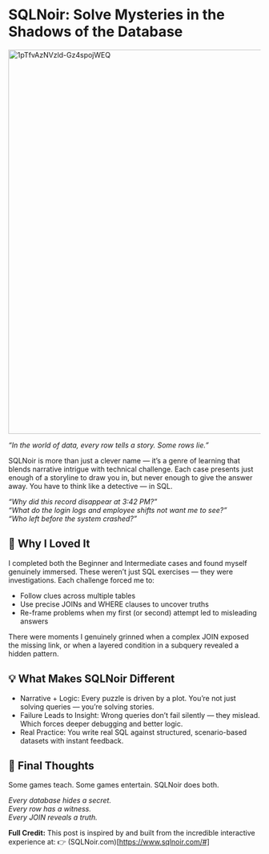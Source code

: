 # SQLNoir: Solve Mysteries in the Shadows of the Database

<img width="1376" height="768" alt="1pTfvAzNVzld-Gz4spojWEQ" src="https://github.com/user-attachments/assets/4df8b6a4-b23a-4605-a294-383bd228b183" />

_“In the world of data, every row tells a story. Some rows lie.”_

SQLNoir is more than just a clever name — it’s a genre of learning that blends narrative intrigue with technical challenge. Each case presents just enough of a storyline to draw you in, but never enough to give the answer away. You have to think like a detective — in SQL.

_“Why did this record disappear at 3:42 PM?”_  
_“What do the login logs and employee shifts not want me to see?”_  
_“Who left before the system crashed?”_  

## 🎯 Why I Loved It

I completed both the Beginner and Intermediate cases and found myself genuinely immersed. These weren’t just SQL exercises — they were investigations. Each challenge forced me to:

- Follow clues across multiple tables
- Use precise JOINs and WHERE clauses to uncover truths
- Re-frame problems when my first (or second) attempt led to misleading answers

There were moments I genuinely grinned when a complex JOIN exposed the missing link, or when a layered condition in a subquery revealed a hidden pattern.

## 💡 What Makes SQLNoir Different

- Narrative + Logic: Every puzzle is driven by a plot. You’re not just solving queries — you’re solving stories.
- Failure Leads to Insight: Wrong queries don’t fail silently — they mislead. Which forces deeper debugging and better logic.
- Real Practice: You write real SQL against structured, scenario-based datasets with instant feedback.
  
## 📌 Final Thoughts

Some games teach. Some games entertain. SQLNoir does both.

_Every database hides a secret._  
_Every row has a witness._  
_Every JOIN reveals a truth._  


**Full Credit:**
This post is inspired by and built from the incredible interactive experience at:
👉 (SQLNoir.com)[https://www.sqlnoir.com/#]
